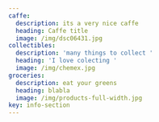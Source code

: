 ```yaml
---
caffe:
  description: its a very nice caffe
  heading: Caffe title
  image: /img/dsc06431.jpg
collectibles:
  description: 'many things to collect '
  heading: 'I love colecting '
  image: /img/chemex.jpg
groceries:
  description: eat your greens
  heading: blabla
  image: /img/products-full-width.jpg
key: info-section
---
```


